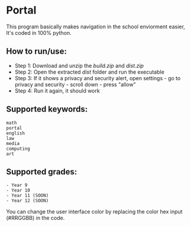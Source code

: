 # Portal

This program basically makes navigation in the school enviorment easier, It's coded in 100% python.

## How to run/use:

- Step 1: Download and unzip the *build.zip* and *dist.zip*
- Step 2: Open the extracted *dist* folder and run the executable
- Step 3: If it shows a privacy and security alert, open settings - go to privacy and security - scroll down - press "allow"
- Step 4: Run it again, it should work
  
## Supported keywords:

```
math
portal
english
law
media
computing
art
```

## Supported grades:

```
- Year 9
- Year 10
- Year 11 (SOON)
- Year 12 (SOON)
```

You can change the user interface color by replacing the color hex input (#RRGGBB) in the code.
